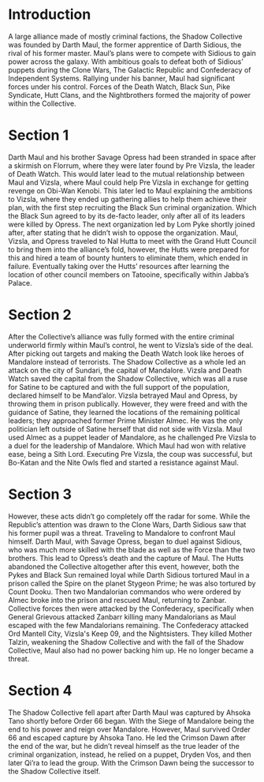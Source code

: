 # Introduction

A large alliance made of mostly criminal factions, the Shadow Collective was founded by Darth Maul, the former apprentice of Darth Sidious, the rival of his former master.
Maul’s plans were to compete with Sidious to gain power across the galaxy.
With ambitious goals to defeat both of Sidious’ puppets during the Clone Wars, The Galactic Republic and Confederacy of Independent Systems.
Rallying under his banner, Maul had significant forces under his control.
Forces of the Death Watch, Black Sun, Pike Syndicate, Hutt Clans, and the Nightbrothers formed the majority of power within the Collective.

# Section 1

Darth Maul and his brother Savage Opress had been stranded in space after a skirmish on Florrum, where they were later found by Pre Vizsla, the leader of Death Watch.
This would later lead to the mutual relationship between Maul and Vizsla, where Maul could help Pre Vizsla in exchange for getting revenge on Obi-Wan Kenobi.
This later led to Maul explaining the ambitions to Vizsla, where they ended up gathering allies to help them achieve their plan, with the first step recruiting the Black Sun criminal organization.
Which the Black Sun agreed to by its de-facto leader, only after all of its leaders were killed by Opress.
The next organization led by Lom Pyke shortly joined after, after stating that he didn’t wish to oppose the organization.
Maul, Vizsla, and Opress traveled to Nal Hutta to meet with the Grand Hutt Council to bring them into the alliance’s fold, however, the Hutts were prepared for this and hired a team of bounty hunters to eliminate them, which ended in failure.
Eventually taking over the Hutts’ resources after learning the location of other council members on Tatooine, specifically within Jabba’s Palace.

# Section 2

After the Collective’s alliance was fully formed with the entire criminal underworld firmly within Maul’s control, he went to Vizsla’s side of the deal.
After picking out targets and making the Death Watch look like heroes of Mandalore instead of terrorists.
The Shadow Collective as a whole led an attack on the city of Sundari, the capital of Mandalore.
Vizsla and Death Watch saved the capital from the Shadow Collective, which was all a ruse for Satine to be captured and with the full support of the population, declared himself to be Mand’alor.
Vizsla betrayed Maul and Opress, by throwing them in prison publically.
However, they were freed and with the guidance of Satine, they learned the locations of the remaining political leaders; they approached former Prime Minister Almec.
He was the only politician left outside of Satine herself that did not side with Vizsla.
Maul used Almec as a puppet leader of Mandalore, as he challenged Pre Vizsla to a duel for the leadership of Mandalore.
Which Maul had won with relative ease, being a Sith Lord.
Executing Pre Vizsla, the coup was successful, but Bo-Katan and the Nite Owls fled and started a resistance against Maul.

# Section 3

However, these acts didn’t go completely off the radar for some.
While the Republic’s attention was drawn to the Clone Wars, Darth Sidious saw that his former pupil was a threat.
Traveling to Mandalore to confront Maul himself.
Darth Maul, with Savage Opress, began to duel against Sidious, who was much more skilled with the blade as well as the Force than the two brothers.
This lead to Opress’s death and the capture of Maul.
The Hutts abandoned the Collective altogether after this event, however, both the Pykes and Black Sun remained loyal while Darth Sidious tortured Maul in a prison called the Spire on the planet Stygeon Prime; he was also tortured by Count Dooku.
Then two Mandalorian commandos who were ordered by Almec broke into the prison and rescued Maul, returning to Zanbar.
Collective forces then were attacked by the Confederacy, specifically when General Grievous attacked Zanbarr killing many Mandalorians as Maul escaped with the few Mandalorians remaining.
The Confederacy attacked Ord Mantell City, Vizsla's Keep 09, and the Nightsisters.
They killed Mother Talzin, weakening the Shadow Collective and with the fall of the Shadow Collective, Maul also had no power backing him up.
He no longer became a threat.

# Section 4

The Shadow Collective fell apart after Darth Maul was captured by Ahsoka Tano shortly before Order 66 began.
With the Siege of Mandalore being the end to his power and reign over Mandalore.
However, Maul survived Order 66 and escaped capture by Ahsoka Tano.
He led the Crimson Dawn after the end of the war, but he didn’t reveal himself as the true leader of the criminal organization, instead, he relied on a puppet, Dryden Vos, and then later Qi’ra to lead the group.
With the Crimson Dawn being the successor to the Shadow Collective itself.
